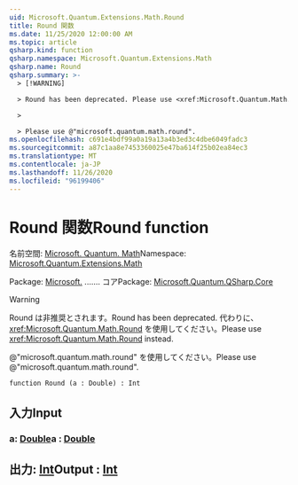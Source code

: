 ```yaml
---
uid: Microsoft.Quantum.Extensions.Math.Round
title: Round 関数
ms.date: 11/25/2020 12:00:00 AM
ms.topic: article
qsharp.kind: function
qsharp.namespace: Microsoft.Quantum.Extensions.Math
qsharp.name: Round
qsharp.summary: >-
  > [!WARNING]

  > Round has been deprecated. Please use <xref:Microsoft.Quantum.Math.Round> instead.

  >

  > Please use @"microsoft.quantum.math.round".
ms.openlocfilehash: c691e4bdf99a0a19a13a4b3ed3c4dbe6049fadc3
ms.sourcegitcommit: a87c1aa8e7453360025e47ba614f25b02ea84ec3
ms.translationtype: MT
ms.contentlocale: ja-JP
ms.lasthandoff: 11/26/2020
ms.locfileid: "96199406"
---
```

# <a name="round-function"></a><span data-ttu-id="17a20-102">Round 関数</span><span class="sxs-lookup"><span data-stu-id="17a20-102">Round function</span></span>

<span data-ttu-id="17a20-103">名前空間: [Microsoft. Quantum. Math](xref:Microsoft.Quantum.Extensions.Math)</span><span class="sxs-lookup"><span data-stu-id="17a20-103">Namespace: [Microsoft.Quantum.Extensions.Math](xref:Microsoft.Quantum.Extensions.Math)</span></span>

<span data-ttu-id="17a20-104">Package: [Microsoft.](https://nuget.org/packages/Microsoft.Quantum.QSharp.Core) ....... コア</span><span class="sxs-lookup"><span data-stu-id="17a20-104">Package: [Microsoft.Quantum.QSharp.Core](https://nuget.org/packages/Microsoft.Quantum.QSharp.Core)</span></span>


> [!WARNING]
> <span data-ttu-id="17a20-105">Round は非推奨とされます。</span><span class="sxs-lookup"><span data-stu-id="17a20-105">Round has been deprecated.</span></span> <span data-ttu-id="17a20-106">代わりに、<xref:Microsoft.Quantum.Math.Round> を使用してください。</span><span class="sxs-lookup"><span data-stu-id="17a20-106">Please use <xref:Microsoft.Quantum.Math.Round> instead.</span></span>
>
> <span data-ttu-id="17a20-107">@"microsoft.quantum.math.round" を使用してください。</span><span class="sxs-lookup"><span data-stu-id="17a20-107">Please use @"microsoft.quantum.math.round".</span></span>



```qsharp
function Round (a : Double) : Int
```


## <a name="input"></a><span data-ttu-id="17a20-108">入力</span><span class="sxs-lookup"><span data-stu-id="17a20-108">Input</span></span>

### <a name="a--double"></a><span data-ttu-id="17a20-109">a: [Double](xref:microsoft.quantum.lang-ref.double)</span><span class="sxs-lookup"><span data-stu-id="17a20-109">a : [Double](xref:microsoft.quantum.lang-ref.double)</span></span>





## <a name="output--int"></a><span data-ttu-id="17a20-110">出力: [Int](xref:microsoft.quantum.lang-ref.int)</span><span class="sxs-lookup"><span data-stu-id="17a20-110">Output : [Int](xref:microsoft.quantum.lang-ref.int)</span></span>

